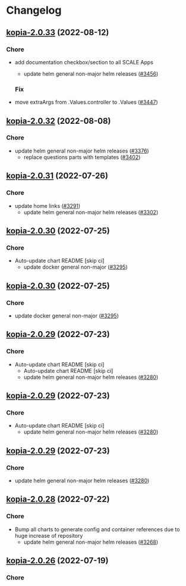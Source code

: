 # Changelog



## [kopia-2.0.33](https://github.com/truecharts/charts/compare/kopia-2.0.32...kopia-2.0.33) (2022-08-12)

### Chore

- add documentation checkbox/section to all SCALE Apps
  - update helm general non-major helm releases ([#3456](https://github.com/truecharts/charts/issues/3456))

  ### Fix

- move extraArgs from .Values.controller to .Values ([#3447](https://github.com/truecharts/charts/issues/3447))




## [kopia-2.0.32](https://github.com/truecharts/charts/compare/kopia-2.0.31...kopia-2.0.32) (2022-08-08)

### Chore

- update helm general non-major helm releases ([#3376](https://github.com/truecharts/charts/issues/3376))
  - replace questions parts with templates ([#3402](https://github.com/truecharts/charts/issues/3402))




## [kopia-2.0.31](https://github.com/truecharts/apps/compare/kopia-2.0.30...kopia-2.0.31) (2022-07-26)

### Chore

- update home links ([#3291](https://github.com/truecharts/apps/issues/3291))
  - update helm general non-major helm releases ([#3302](https://github.com/truecharts/apps/issues/3302))




## [kopia-2.0.30](https://github.com/truecharts/apps/compare/kopia-2.0.29...kopia-2.0.30) (2022-07-25)

### Chore

- Auto-update chart README [skip ci]
  - update docker general non-major ([#3295](https://github.com/truecharts/apps/issues/3295))




## [kopia-2.0.30](https://github.com/truecharts/apps/compare/kopia-2.0.29...kopia-2.0.30) (2022-07-25)

### Chore

- update docker general non-major ([#3295](https://github.com/truecharts/apps/issues/3295))




## [kopia-2.0.29](https://github.com/truecharts/apps/compare/kopia-2.0.28...kopia-2.0.29) (2022-07-23)

### Chore

- Auto-update chart README [skip ci]
  - Auto-update chart README [skip ci]
  - update helm general non-major helm releases ([#3280](https://github.com/truecharts/apps/issues/3280))




## [kopia-2.0.29](https://github.com/truecharts/apps/compare/kopia-2.0.28...kopia-2.0.29) (2022-07-23)

### Chore

- Auto-update chart README [skip ci]
  - update helm general non-major helm releases ([#3280](https://github.com/truecharts/apps/issues/3280))




## [kopia-2.0.29](https://github.com/truecharts/apps/compare/kopia-2.0.28...kopia-2.0.29) (2022-07-23)

### Chore

- update helm general non-major helm releases ([#3280](https://github.com/truecharts/apps/issues/3280))




## [kopia-2.0.28](https://github.com/truecharts/apps/compare/kopia-2.0.26...kopia-2.0.28) (2022-07-22)

### Chore

- Bump all charts to generate config and container references due to huge increase of repository
  - update helm general non-major helm releases ([#3268](https://github.com/truecharts/apps/issues/3268))



## [kopia-2.0.26](https://github.com/truecharts/apps/compare/kopia-2.0.25...kopia-2.0.26) (2022-07-19)

### Chore
